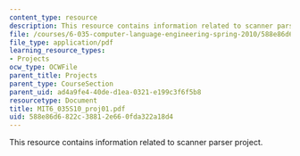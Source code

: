 ```yaml
---
content_type: resource
description: This resource contains information related to scanner parser project.
file: /courses/6-035-computer-language-engineering-spring-2010/588e86d6822c38812e660fda322a18d4_MIT6_035S10_proj01.pdf
file_type: application/pdf
learning_resource_types:
- Projects
ocw_type: OCWFile
parent_title: Projects
parent_type: CourseSection
parent_uid: ad4a9fe4-40de-d1ea-0321-e199c3f6f5b8
resourcetype: Document
title: MIT6_035S10_proj01.pdf
uid: 588e86d6-822c-3881-2e66-0fda322a18d4
---
```

This resource contains information related to scanner parser project.

